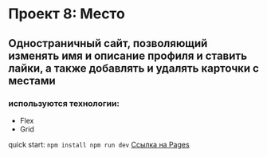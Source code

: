 # Проект 8: Место

## Одностраничный сайт, позволяющий изменять имя и описание профиля и ставить лайки, а также добавлять и удалять карточки с местами

### используются технологии:

* Flex
* Grid

quick start:
`
    npm install
    npm run dev
`
[Ссылка на Pages](https://dmitry-filippov.github.io/mesto/)

